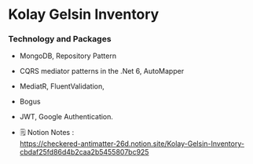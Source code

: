 # Kolay Gelsin Inventory

### Technology and Packages

- MongoDB, Repository Pattern
- CQRS mediator patterns in the .Net 6, AutoMapper
- MediatR, FluentValidation,
- Bogus
- JWT, Google Authentication.

- 🗒 Notion Notes :  
https://checkered-antimatter-26d.notion.site/Kolay-Gelsin-Inventory-cbdaf25fd86d4b2caa2b5455807bc925
